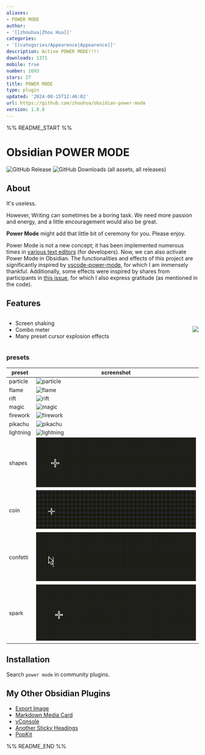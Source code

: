 ```yaml
---
aliases:
- POWER MODE
author:
- '[[zhouhua|Zhou Hua]]'
categories:
- '[[categories/Appearence|Appearence]]'
description: Active POWER MODE!!!!
downloads: 1371
mobile: true
number: 1693
stars: 27
title: POWER MODE
type: plugin
updated: '2024-08-15T12:46:02'
url: https://github.com/zhouhua/obsidian-power-mode
version: 1.0.8
---
```


%% README_START %%

# Obsidian POWER MODE

![GitHub Release](https://img.shields.io/github/v/release/zhouhua/obsidian-power-mode?include_prereleases&style=flat) ![GitHub Downloads (all assets, all releases)](https://img.shields.io/github/downloads/zhouhua/obsidian-power-mode/total?style=flat)

## About

It's useless.

However, Writing can sometimes be a boring task. We need more passion and energy, and a little encouragement would also be great.

**Power Mode** might add that little bit of ceremony for you. Please enjoy.

Power Mode is not a new concept; it has been implemented numerous times in [various text editors](https://github.com/codeinthedark/awesome-power-mode) (for developers). Now, we can also activate Power Mode in Obsidian. The functionalities and effects of this project are significantly inspired by [vscode-power-mode](https://github.com/hoovercj/vscode-power-mode), for which I am immensely thankful. Additionally, some effects were inspired by shares from participants in [this issue](https://github.com/hoovercj/vscode-power-mode/issues/1), for which I also express gratitude (as mentioned in the code).

## Features

<div style="display: flex; justify-content: space-between; align-items: center;">

- Screen shaking
- Combo meter
- Many preset cursor explosion effects

![](https://raw.githubusercontent.com/zhouhua/obsidian-power-mode/HEAD/screenshots/powermode.gif)

</div>

### presets

| preset    | screenshot                                |
| --------- | ----------------------------------------- |
| particle  | ![particle](https://raw.githubusercontent.com/zhouhua/obsidian-power-mode/HEAD/screenshots/particle.gif)   |
| flame     | ![flame](https://raw.githubusercontent.com/zhouhua/obsidian-power-mode/HEAD/screenshots/flame.gif)         |
| rift      | ![rift](https://raw.githubusercontent.com/zhouhua/obsidian-power-mode/HEAD/screenshots/rift.gif)           |
| magic     | ![magic](https://raw.githubusercontent.com/zhouhua/obsidian-power-mode/HEAD/screenshots/magic.gif)         |
| firework  | ![firework](https://raw.githubusercontent.com/zhouhua/obsidian-power-mode/HEAD/screenshots/firework.gif)   |
| pikachu   | ![pikachu](https://raw.githubusercontent.com/zhouhua/obsidian-power-mode/HEAD/screenshots/pikachu.gif)     |
| lightning | ![lightning](https://raw.githubusercontent.com/zhouhua/obsidian-power-mode/HEAD/screenshots/lightning.gif) |
| shapes    | ![shapes](https://raw.githubusercontent.com/zhouhua/obsidian-power-mode/HEAD/screenshots/shapes.gif)       |
| coin      | ![coin](https://raw.githubusercontent.com/zhouhua/obsidian-power-mode/HEAD/screenshots/coin.gif)           |
| confetti  | ![confetti](https://raw.githubusercontent.com/zhouhua/obsidian-power-mode/HEAD/screenshots/confetti.gif)   |
| spark     | ![spark](https://raw.githubusercontent.com/zhouhua/obsidian-power-mode/HEAD/screenshots/spark.gif)         |

## Installation

Search `power mode` in community plugins.

## My Other Obsidian Plugins

- [Export Image](https://github.com/zhouhua/obsidian-export-image)
- [Markdown Media Card](https://github.com/zhouhua/obsidian-markdown-media-card)
- [vConsole](https://github.com/zhouhua/obsidian-vconsole)
- [Another Sticky Headings](https://github.com/zhouhua/obsidian-sticky-headings)
- [PopKit](https://github.com/zhouhua/obsidian-popkit)


%% README_END %%